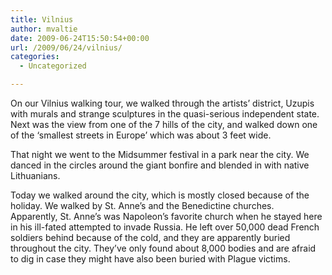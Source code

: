 ```yaml
---
title: Vilnius
author: mvaltie
date: 2009-06-24T15:50:54+00:00
url: /2009/06/24/vilnius/
categories:
  - Uncategorized

---
```

On our Vilnius walking tour, we walked through the artists&#8217; district, Uzupis with murals and strange sculptures in the quasi-serious independent state.  Next was the view from one of the 7 hills of the city, and walked down one of the &#8216;smallest streets in Europe&#8217; which was about 3 feet wide.

That night we went to the Midsummer festival in a park near the city. We danced in the circles around the giant bonfire and blended in with native Lithuanians.

Today we walked around the city, which is mostly closed because of the holiday. We walked by St. Anne&#8217;s and the Benedictine churches.  Apparently, St. Anne&#8217;s was Napoleon&#8217;s favorite church when he stayed here in his ill-fated attempted to invade Russia. He left over 50,000 dead French soldiers behind because of the cold, and they are apparently buried throughout the city. They&#8217;ve only found about 8,000 bodies and are afraid to dig in case they might have also been buried with Plague victims.